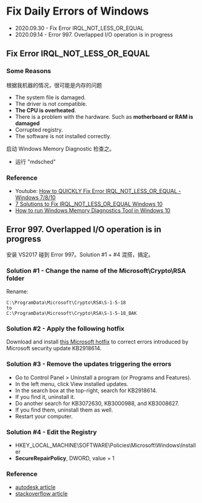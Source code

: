 # Fix Daily Errors of Windows

 * 2020.09.30 - Fix Error IRQL_NOT_LESS_OR_EQUAL
 * 2020.09.14 - Error 997. Overlapped I/O operation is in progress


## Fix Error IRQL_NOT_LESS_OR_EQUAL

### Some Reasons

根据我机器的情况，很可能是内存的问题

 * The system file is damaged.
 * The driver is not compatible.
 * **The CPU is overheated**.
 * There is a problem with the hardware. Such as **motherboard or RAM is damaged**
 * Corrupted registry.
 * The software is not installed correctly.

启动 Windows Memory Diagnostic 检查之。

 * 运行 "mdsched"

### Reference

 * Youtube: [How to QUICKLY Fix Error IRQL_NOT_LESS_OR_EQUAL - Windows 7/8/10][4]
 * [7 Solutions to Fix IRQL_NOT_LESS_OR_EQUAL Windows 10][5]
 * [How to run Windows Memory Diagnostics Tool in Windows 10][6]


## Error 997. Overlapped I/O operation is in progress

安装 VS2017 碰到 Error 997。Solution #1 + #4 混搭，搞定。

### Solution #1 - Change the name of the Microsoft\Crypto\RSA folder

Rename:

```
C:\ProgramData\Microsoft\Crypto\RSA\S-1-5-18 
to
C:\ProgramData\Microsoft\Crypto\RSA\S-1-5-18_BAK
```

### Solution #2 - Apply the following hotfix

Download and install [this Microsoft hotfix][3] to correct errors introduced by Microsoft security update KB2918614.

### Solution #3 - Remove the updates triggering the errors

 * Go to Control Panel > Uninstall a program (or Programs and Features).
 * In the left menu, click View installed updates.
 * In the search box at the top-right, search for KB2918614.
 * If you find it, uninstall it.
 * Do another search for KB3072630, KB3000988, and KB3008627.
 * If you find them, uninstall them as well.
 * Restart your computer.

### Solution #4 - Edit the Registry

 * HKEY_LOCAL_MACHINE\SOFTWARE\Policies\Microsoft\Windows\Installer
 * **SecureRepairPolicy**, DWORD, value = 1

### Reference

 * [autodesk article][1]
 * [stackoverflow article][2]


[1]:https://knowledge.autodesk.com/search-result/caas/sfdcarticles/sfdcarticles/Install-Failure-Error-997-Overlapped-I-O-operation-is-in-progress.html
[2]:https://stackoverflow.com/questions/39081136/vc-installs-error-1603-error-997-overlapped-i-o-operation-is-in-progress
[3]:https://support.microsoft.com/en-us/help/3000988/-the-profile-for-the-user-is-a-temporary-profile-error-when-you-instal
[4]:https://www.youtube.com/watch?v=SnRyP-QYs20
[5]:https://www.minitool.com/backup-tips/irql-not-less-or-equal-windows-10-021.html
[6]:https://www.thewindowsclub.com/windows-memory-diagnostics-tool-in-windows-7
